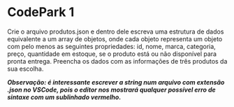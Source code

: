 # CodePark 1

Crie o arquivo produtos.json e dentro dele escreva uma estrutura de dados equivalente a um array de objetos, onde cada objeto representa um objeto com pelo menos as seguintes propriedades: id, nome, marca, categoria, preço, quantidade em estoque, se o produto está ou não disponível para pronta entrega. Preencha os dados com as informações de três produtos da sua escolha.

***Observação: é interessante escrever a string num arquivo com extensão .json no VSCode, pois o editor nos mostrará qualquer possível erro de sintaxe com um sublinhado vermelho.***
